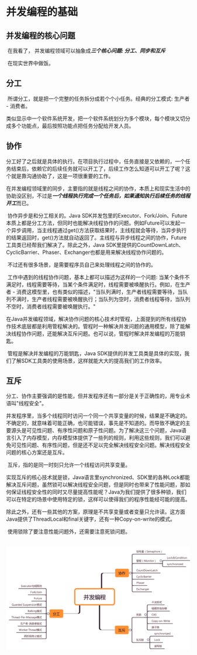 # 并发编程的基础

## 并发编程的核心问题

​     在我看了， 并发编程领域可以抽象成***三个核心问题: 分工、同步和互斥***

​	 在现实世界中做饭。

## 分工

​	所谓分工，就是把一个完整的任务拆分成若个个小任务。经典的分工模式: 生产者 -  消费者。

​	类似显示中一个软件系统开发，把一个软件系统划分为多个模块，每个模块又切分成多个功能点，最后按照功能点把任务分配给开发人员。

## 协作

​	分工好了之后就是具体的执行。在项目执行过程中，任务直接是又依赖的，一个任务结束后，依赖它的后续任务就可以开工了，后续工作怎么知道可以开工了呢？这个就是靠沟通协助了，这是一项很重要的工作。

​	在并发编程领域里的同步，主要指的就是线程之间的协作，本质上和现实生活中的协助没区别，不过是***一个线程执行完成一个任务后，如果通知执行后续任务的线程开工***而已。

​	协作异步是和分工相关的。Java SDK并发包里的Executor、Fork/Join、Future本质上都是分工方法，但同时也能解决线程协作的问题。例如Future可以发起一个异步调用，当主线程通过get()方法获取结果时，主线程就会等待，当异步执行的结果返回时，get()方法就自动返回了。主线程与异步线程之间的协作，Future工具类已经帮我们解决了。除此之外，Java SDK里提供的CountDownLatch、CyclicBarrier、Phaser、Exchanger也都是用来解决线程协作问题的。

​	不过还有很多场景，是需要程序员自己来处理线程之间的协作的。

​	工作中遇到的线程协作问题，基本上都可以描述为这样的一个问题: 当某个条件不满足时，线程需要等待，当某个条件满足时，线程需要被唤醒执行。例如，在生产者 - 消费这模型里，也有类似的描述，"当队列满时，生产者线程需要等待，当队列不满时，生产者线程需要被唤醒执行；当队列为空时，消费者线程等待，当队列不空时，消费者线程需要被唤醒执行。"

​	在Java并发编程领域，解决协作问题的核心技术时管程，上面提到的所有线程协作技术底层都是利用管程解决的。管程时一种解决并发问题的通用模型，除了能解决线程协作问题，还能解决互斥问题。也可以说，管程时解决并发编程的万能钥匙。

​	管程是解决并发编程的万能钥匙，Java SDK提供的并发工具类是具体的实现，我们了解SDK工具类的使用场景，这样就能大大的提高我们的工作效率。

## 互斥

​	分工、协作主要强调的是性能，但并发程序还有一部分是关于正确性的，用专业术语叫"线程安全"。

​	并发程序里，当多个线程同时访问一个同一个共享变量的时候，结果是不确定的。不确定的，就意味着可能正确，也可能错误，事先是不知道的。而导致不确定的主要源头是可见性问题、有序性问题和原子性问题。为了解决这三个问题，Java语言引入了内存模型，内存模型体提供了一些列的规则，利用这些规则，我们可以避免可见性问题、有序性问题，但是还不足以完全解决线程安全问题。解决线程安全问题的核心方案还是互斥。

​	互斥，指的是同一时刻只允许一个线程访问共享变量。

​	实现互斥的核心技术就是锁，Java语言里synchronized、SDK里的各种Lock都能解决互斥问题，虽然锁可以解决线程安全问题，但是同时也带来了性能问题，那如何保证线程安全性的同时又尽量提高性能呢？Java为我们提供了很多种锁，我们可以在特定的场景中使用特定的锁，这样可以使得我们的程序性能经可能的提高。

​	除此之外，还有一些其他的方案，原理是不共享变量或者变量只允许读。这方面Java提供了ThreadLocal和final关键字，还有一种Copy-on-write的模式。

​	使用锁除了要注意性能问题外，还需要注意死锁问题。

​	![并发编程全景图之思维导图](./images/fxh.png)





